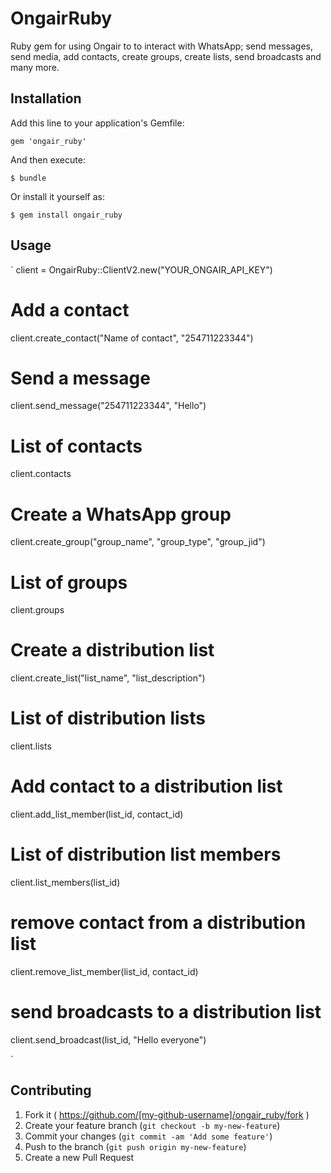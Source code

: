 # OngairRuby

Ruby gem for using Ongair to to interact with WhatsApp; send messages, send media, add contacts, create groups, create lists, send broadcasts and many more.

## Installation

Add this line to your application's Gemfile:

    gem 'ongair_ruby'

And then execute:

    $ bundle

Or install it yourself as:

    $ gem install ongair_ruby

## Usage

`
client = OngairRuby::ClientV2.new("YOUR_ONGAIR_API_KEY")
# Add a contact
client.create_contact("Name of contact", "254711223344")

# Send a message
client.send_message("254711223344", "Hello")

# List of contacts
client.contacts

# Create a WhatsApp group
client.create_group("group_name", "group_type", "group_jid")

# List of groups
client.groups

# Create a distribution list
client.create_list("list_name", "list_description")

# List of distribution lists
client.lists

# Add contact to a distribution list
client.add_list_member(list_id, contact_id)

# List of distribution list members
client.list_members(list_id)

# remove contact from a distribution list
client.remove_list_member(list_id, contact_id)

# send broadcasts to a distribution list
client.send_broadcast(list_id, "Hello everyone")

`

## Contributing

1. Fork it ( https://github.com/[my-github-username]/ongair_ruby/fork )
2. Create your feature branch (`git checkout -b my-new-feature`)
3. Commit your changes (`git commit -am 'Add some feature'`)
4. Push to the branch (`git push origin my-new-feature`)
5. Create a new Pull Request
